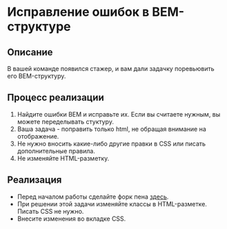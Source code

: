 # Исправление ошибок в BEM-структуре

## Описание
В вашей команде появился стажер, и вам дали задачку поревьювить его BEM-структуру.

## Процесс реализации

1. Найдите ошибки BEM и исправьте их. Если вы считаете нужным, вы можете переделывать стуктуру. 
2. Ваша задача - поправить только html, не обращая внимание на отображение.
3. Не нужно вносить какие-либо другие правки в CSS или писать дополнительные правила. 
4. Не изменяйте HTML-разметку.

## Реализация

- Перед началом работы сделайте форк пена [здесь](https://codepen.io/Netology/pen/rGEGvm?editors=0100#0).
- При решении этой задачи изменяйте классы в HTML-разметке. Писать CSS не нужно. 
- Внесите изменения во вкладке CSS. 
